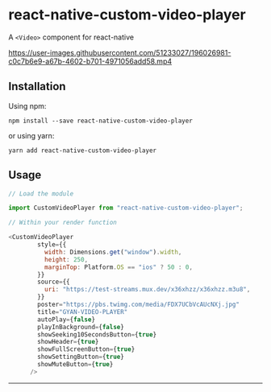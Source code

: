 # react-native-custom-video-player

A `<Video>` component for react-native



https://user-images.githubusercontent.com/51233027/196026981-c0c7b6e9-a67b-4602-b701-4971056add58.mp4




## Installation

Using npm:

```shell
npm install --save react-native-custom-video-player
```

or using yarn:

```shell
yarn add react-native-custom-video-player
```

## Usage

```javascript
// Load the module

import CustomVideoPlayer from "react-native-custom-video-player";

// Within your render function

<CustomVideoPlayer
        style={{
          width: Dimensions.get("window").width,
          height: 250,
          marginTop: Platform.OS == "ios" ? 50 : 0,
        }}
        source={{
          uri: "https://test-streams.mux.dev/x36xhzz/x36xhzz.m3u8",
        }}
        poster="https://pbs.twimg.com/media/FDX7UCbVcAUcNXj.jpg"
        title="GYAN-VIDEO-PLAYER"
        autoPlay={false}
        playInBackground={false}
        showSeeking10SecondsButton={true}
        showHeader={true}
        showFullScreenButton={true}
        showSettingButton={true}
        showMuteButton={true}
      />

```

---
